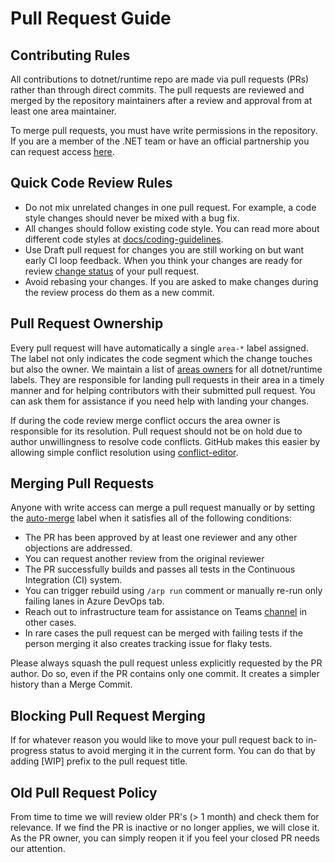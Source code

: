 # Pull Request Guide

## Contributing Rules
All contributions to dotnet/runtime repo are made via pull requests (PRs) rather than through direct commits. The pull requests are reviewed and merged by the repository maintainers after a review and approval from at least one area maintainer.

To merge pull requests, you must have write permissions in the repository. If you are a member of the .NET team or have an official partnership you can request access [here](https://repos.opensource.microsoft.com/dotnet/teams/dotnet-corefx/join/).

## Quick Code Review Rules

* Do not mix unrelated changes in one pull request. For example, a code style changes should never be mixed with a bug fix.
* All changes should follow existing code style. You can read more about different code styles at [docs/coding-guidelines](coding-guidelines/).
* Use Draft pull request for changes you are still working on but want early CI loop feedback. When you think your changes are ready for review [change status](https://help.github.com/en/github/collaborating-with-issues-and-pull-requests/changing-the-stage-of-a-pull-request) of your pull request.
* Avoid rebasing your changes. If you are asked to make changes during the review process do them as a new commit.

## Pull Request Ownership

Every pull request will have automatically a single `area-*` label assigned. The label not only indicates the code segment which the change touches but also the owner. We maintain a list of [areas owners](area-owners.md) for all dotnet/runtime labels. They are responsible for landing pull requests in their area in a timely manner and for helping contributors with their submitted pull request. You can ask them for assistance if you need help with landing your changes.

If during the code review merge conflict occurs the area owner is responsible for its resolution. Pull request should not be on hold due to author unwillingness to resolve code conflicts. GitHub makes this easier by allowing simple conflict resolution using [conflict-editor](https://help.github.com/en/github/collaborating-with-issues-and-pull-requests/resolving-a-merge-conflict-on-github).

## Merging Pull Requests
Anyone with write access can merge a pull request manually or by setting the [auto-merge](/labels/auto-merge) label when it satisfies all of the following conditions:

* The PR has been approved by at least one reviewer and any other objections are addressed.
 * You can request another review from the original reviewer
* The PR successfully builds and passes all tests in the Continuous Integration (CI) system.
 * You can trigger rebuild using `/arp run` comment or manually re-run only failing lanes in Azure DevOps tab.
 * Reach out to infrastructure team for assistance on Teams [channel](https://teams.microsoft.com/l/channel/19%3ab27b36ecd10a46398da76b02f0411de7%40thread.skype/Infrastructure?groupId=014ca51d-be57-47fa-9628-a15efcc3c376&tenantId=72f988bf-86f1-41af-91ab-2d7cd011db47) in other cases.
 * In rare cases the pull request can be merged with failing tests if the person merging it also creates tracking issue for flaky tests.

Please always squash the pull request unless explicitly requested by the PR author. Do so, even if the PR contains only one commit. It creates a simpler history than a Merge Commit.

## Blocking Pull Request Merging

If for whatever reason you would like to move your pull request back to in-progress status to avoid merging it in the current form. You can do that by adding [WIP] prefix to the pull request title.

## Old Pull Request Policy
From time to time we will review older PR's (> 1 month) and check them for relevance. If we find the PR is inactive or no longer applies, we will close it. As the PR owner, you can simply reopen it if you feel your closed PR needs our attention.
